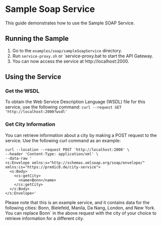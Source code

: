 # Sample Soap Service

This guide demonstrates how to use the Sample SOAP Service.

## Running the Sample 

1. Go to the `examples/soap/sampleSoapService` directory.
2. Run `service-proxy.sh` or `service-proxy.bat to start the API Gateway.
3. You can now access the service at http://localhost:2000.

## Using the Service 
### Get the WSDL
To obtain the Web Service Description Language (WSDL) file for this service, use the following command:
`curl --request GET 'http://localhost:2000?wsdl'`

### Get City Information
You can retrieve information about a city by making a POST request to the service. Use the following curl command as an example:
```
curl --location --request POST 'http://localhost:2000' \
--header 'Content-Type: application/xml' \
--data-raw '
<s:Envelope xmlns:s="http://schemas.xmlsoap.org/soap/envelope/" xmlns:cs="https://predic8.de/city-service">
  <s:Body>
    <cs:getCity>
      <name>Bonn</name>
    </cs:getCity>
  </s:Body>
</s:Envelope>'
``` 
Please note that this is an example service, and it contains data for the following cities: 
Bonn, Bielefeld, Manila, Da Nang, London, and New York. You can replace Bonn` 
in the above request with the city of your choice to retrieve information for a different city.